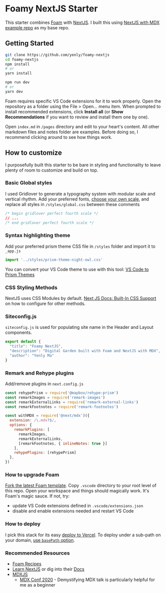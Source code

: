 # Foamy NextJS Starter

This starter combines [Foam](https://foambubble.github.io/foam) with [NextJS](https://nextjs.org). I built this using [NextJS with MDX example repo](https://github.com/mdx-js/mdx) as my base repo. 

## Getting Started

```bash
git clone https://github.com/yenly/foamy-nextjs
cd foamy-nextjs
npm install 
# or
yarn install

npm run dev
# or
yarn dev
```

Foam requires specific VS Code extensions for it to work properly. Open the repository as a folder using the File > Open... menu item. When prompted to install recommended extensions, click **Install all** (or **Show Recommendations** if you want to review and install them one by one).

Open `index.md` in `/pages` directory and edit to your heart's content. All other markdown files and notes folder are examples. Before doing so, I recommend clicking around to see how things work.

## How to customize
I purposefully built this starter to be bare in styling and functionality to leave plenty of room to customize and build on top. 

### Basic Global styles
I used Gridlover to generate a typography system with modular scale and vertical rhythm. Add your preferred fonts, [choose your own scale](https://www.gridlover.net/try), and replace all styles in `/styles/global.css` between these comments 
```CSS
/* begin gridlover perfect fourth scale */
// ...
/* end gridlover perfect fourth scale */
```

### Syntax highlighting theme
Add your preferred prism theme CSS file in `/styles` folder and import it to `_app.js`
```javascript
import '../styles/prism-theme-night-owl.css'
```
You can convert your VS Code theme to use with this tool:
[VS Code to Prism Themes](https://prism.dotenv.dev/)

### CSS Styling Methods
NextJS uses CSS Modules by default. [Next JS Docs: Built-In CSS Support](https://nextjs.org/docs/basic-features/built-in-css-support) on how to configure for other methods.

### Siteconfig.js
`siteconfig.js` is used for populating site name in the Header and Layout components.
```javascript
export default {
  "title": "Foamy NextJS",
  "description": "Digital Garden built with Foam and NextJS with MDX",
  "author": "Yenly Ma"
}
```

### Remark and Rehype plugins
Add/remove plugins in `next.config.js`
```javascript
const rehypePrism = require('@mapbox/rehype-prism')
const remarkImages = require('remark-images')
const remarkExternalLinks = require('remark-external-links')
const remarkFootnotes = require('remark-footnotes')

const withMDX = require('@next/mdx')({
  extension: /\.mdx?$/,
  options: {
    remarkPlugins: [
      remarkImages,
      remarkExternalLinks,
      [remarkFootnotes, { inlineNotes: true }]
    ],
    rehypePlugins: [rehypePrism]
  },
})
```

### How to upgrade Foam
[Fork the latest Foam template](https://github.com/foambubble/foam-template). Copy `.vscode` directory to your root level of this repo. Open your workspace and things should magically work. It's Foam's magic sauce. If not, try:
- update VS Code extensions defined in `.vscode/extensions.json`
- disable and enable extensions needed and restart VS Code

### How to deploy
I pick this stack for its easy [deploy to Vercel](https://nextjs.org/docs/deployment). To deploy under a sub-path on your domain, [use `basePath` option](https://nextjs.org/docs/api-reference/next.config.js/basepath).

### Recommended Resources
- [Foam Recipes](https://foambubble.github.io/foam/recipes)
- [Learn NextJS](https://nextjs.org/learn/basics/create-nextjs-app) or dig into their [Docs](https://nextjs.org/docs/getting-started)
- [MDXJS](https://mdxjs.com/) 
  - [MDX Conf 2020](https://egghead.io/playlists/mdx-conf-3fc2) - Demystifying MDX talk is particularly helpful for me as a beginner
